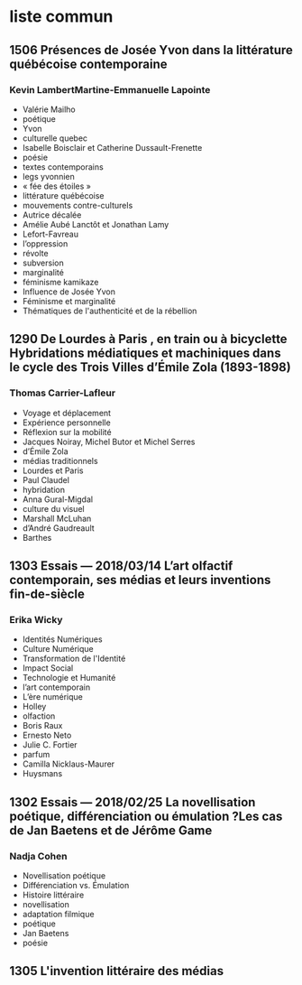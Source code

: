 # liste commun
## 1506 Présences de Josée Yvon dans la littérature québécoise contemporaine
### Kevin LambertMartine-Emmanuelle Lapointe

- Valérie Mailho
- poétique
- Yvon
- culturelle quebec
- Isabelle Boisclair et Catherine Dussault-Frenette
- poésie
-  textes contemporains
- legs yvonnien 
- « fée des étoiles »
- littérature québécoise 
- mouvements contre-culturels
- Autrice décalée
- Amélie Aubé Lanctôt et Jonathan Lamy
- Lefort-Favreau
- l’oppression
- révolte
- subversion
- marginalité
- féminisme kamikaze
- Influence de Josée Yvon 
- Féminisme et marginalité
- Thématiques de l'authenticité et de la rébellion

## 1290 De Lourdes à Paris , en train ou à bicyclette Hybridations médiatiques et machiniques dans le cycle des Trois Villes d’Émile Zola (1893-1898)
### Thomas Carrier-Lafleur

- Voyage et déplacement 
- Expérience personnelle
- Réflexion sur la mobilité
- Jacques Noiray, Michel Butor et Michel Serres
- d’Émile Zola
- médias traditionnels
- Lourdes et Paris
- Paul Claudel
- hybridation
- Anna Gural-Migdal
- culture du visuel
- Marshall McLuhan
- d’André Gaudreault
- Barthes

##  1303 Essais — 2018/03/14 L’art olfactif contemporain, ses médias et leurs inventions fin-de-siècle
### Erika Wicky 
- Identités Numériques
- Culture Numérique
- Transformation de l'Identité 
- Impact Social
- Technologie et Humanité
- l’art contemporain
- L’ère numérique
- Holley   
- olfaction
- Boris Raux
- Ernesto Neto
- Julie C. Fortier
- parfum
- Camilla Nicklaus-Maurer
- Huysmans


## 1302 Essais — 2018/02/25 La novellisation poétique, différenciation ou émulation ?Les cas de Jan Baetens et de Jérôme Game
### Nadja Cohen

- Novellisation poétique
- Différenciation vs. Émulation
- Histoire littéraire
- novellisation
- adaptation filmique
- poétique
- Jan Baetens
- poésie

##  1305 L'invention littéraire des médias